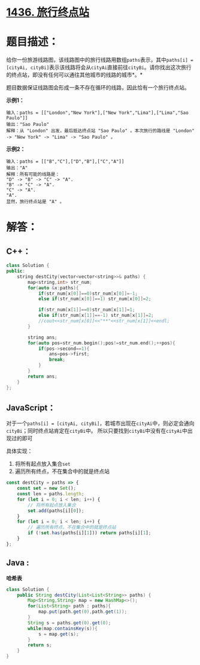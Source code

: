 # [1436. 旅行终点站](https://leetcode-cn.com/problems/destination-city/)

# 题目描述：

给你一份旅游线路图，该线路图中的旅行线路用数组`paths`表示，其中`paths[i] = [cityAi, cityBi]`表示该线路将会从`cityAi`直接前往`cityBi`。请你找出这次旅行的终点站，即没有任何可以通往其他城市的线路的城市*。*

题目数据保证线路图会形成一条不存在循环的线路，因此恰有一个旅行终点站。



**示例1：**

```
输入：paths = [["London","New York"],["New York","Lima"],["Lima","Sao Paulo"]]
输出："Sao Paulo" 
解释：从 "London" 出发，最后抵达终点站 "Sao Paulo" 。本次旅行的路线是 "London" -> "New York" -> "Lima" -> "Sao Paulo" 。
```

**示例2：**

```
输入：paths = [["B","C"],["D","B"],["C","A"]]
输出："A"
解释：所有可能的线路是：
"D" -> "B" -> "C" -> "A". 
"B" -> "C" -> "A". 
"C" -> "A". 
"A". 
显然，旅行终点站是 "A" 。
```



# 解答：

## C++：

```cpp
class Solution {
public:
    string destCity(vector<vector<string>>& paths) {
        map<string,int> str_num;
        for(auto &x:paths){
            if(str_num[x[0]]==0)str_num[x[0]]=-1;
            else if(str_num[x[0]]==1) str_num[x[0]]=2;

            if(str_num[x[1]]==0)str_num[x[1]]=1;
            else if(str_num[x[1]]==-1) str_num[x[1]]=2;
            //cout<<str_num[x[0]]<<"**"<<str_num[x[1]]<<endl;
        }

        string ans;
        for(auto pos=str_num.begin();pos!=str_num.end();++pos){
            if(pos->second==1){
                ans=pos->first;
                break;
            }
        }
        return ans;
    }
};
```



## JavaScript：

对于一个`paths[i] = [cityAi, cityBi]`，若城市出现在`cityAi`中，则必定会通向`cityBi`；同时终点站肯定在`cityBi`中。
所以只要找到`cityBi`中没有在`cityAi`中出现过的即可

具体实现：
1. 将所有起点放入集合`set`
2. 遍历所有终点，不在集合中的就是终点站


```javascript
const destCity = paths => {
    const set = new Set();
    const len = paths.length;
    for (let i = 0; i < len; i++) {
        // 将所有起点放入集合
        set.add(paths[i][0]);
    }
    for (let i = 0; i < len; i++) {
        // 遍历所有终点，不在集合中的就是终点站
        if (!set.has(paths[i][1])) return paths[i][1];
    }
};
```

## Java :

**哈希表**

```java
class Solution {
    public String destCity(List<List<String>> paths) {
        Map<String,String> map = new HashMap<>();
        for(List<String> path : paths){
            map.put(path.get(0),path.get(1));
        }
        String s = paths.get(0).get(0);
        while(map.containsKey(s)){
            s = map.get(s);
        }
        return s;
    }
}
```
